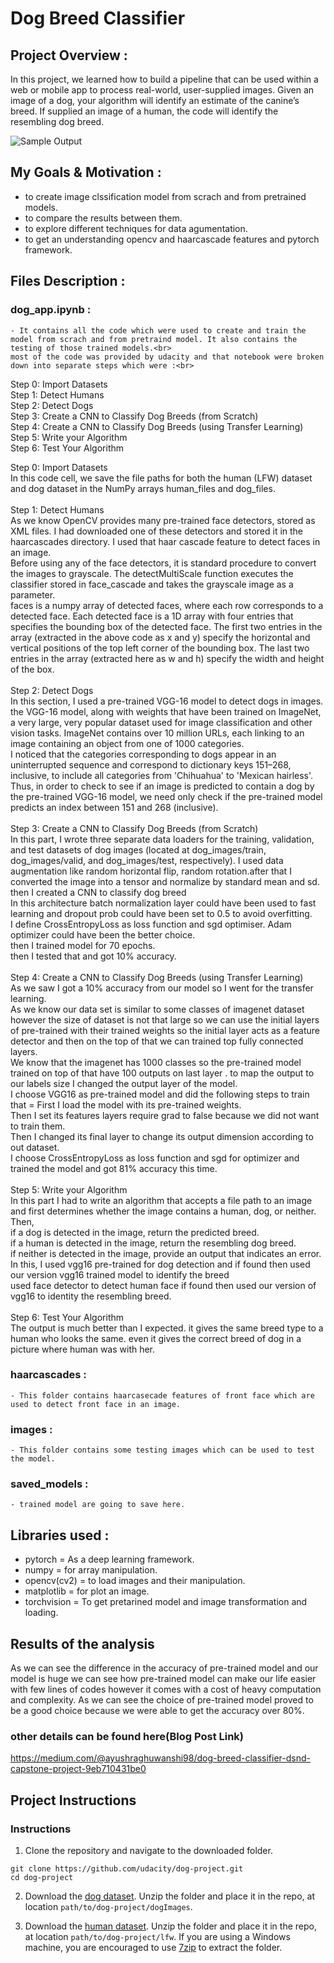 # Dog Breed Classifier

[//]: # (Image References)

[image1]: ./images/sample_dog_output.png "Sample Output"
[image2]: ./images/vgg16_model.png "VGG-16 Model Keras Layers"
[image3]: ./images/vgg16_model_draw.png "VGG16 Model Figure"


## Project Overview :
In this project, we  learned how to build a pipeline that can be used within a web or mobile app to process real-world, user-supplied images.  Given an image of a dog, your algorithm will identify an estimate of the canine’s breed.  If supplied an image of a human, the code will identify the resembling dog breed.  

![Sample Output][image1]

## My Goals & Motivation :
- to create image clssification model from scrach and from pretrained models.
- to compare the results between them.
- to explore different techniques for data agumentation.
- to get an understanding opencv and haarcascade features and pytorch framework.

## Files Description :
### dog_app.ipynb :
	- It contains all the code which were used to create and train the model from scrach and from pretraind model. It also contains the testing of those trained models.<br>
	most of the code was provided by udacity and that notebook were broken down into separate steps which were :<br>
Step 0: Import Datasets<br>
Step 1: Detect Humans<br>
Step 2: Detect Dogs<br>
Step 3: Create a CNN to Classify Dog Breeds (from Scratch)<br>
Step 4: Create a CNN to Classify Dog Breeds (using Transfer Learning)<br>
Step 5: Write your Algorithm<br>
Step 6: Test Your Algorithm<br>

Step 0: Import Datasets<br>
In this code cell, we save the file paths for both the human (LFW) dataset and dog dataset in the NumPy arrays human_files and dog_files.<br><br>
Step 1: Detect Humans<br>
As we know OpenCV provides many pre-trained face detectors, stored as XML files. I had downloaded one of these detectors and stored it in the haarcascades directory. I used that haar cascade feature to detect faces in an image.<br>
Before using any of the face detectors, it is standard procedure to convert the images to grayscale. The detectMultiScale function executes the classifier stored in face_cascade and takes the grayscale image as a parameter.<br>
faces is a numpy array of detected faces, where each row corresponds to a detected face. Each detected face is a 1D array with four entries that specifies the bounding box of the detected face. The first two entries in the array (extracted in the above code as x and y) specify the horizontal and vertical positions of the top left corner of the bounding box. The last two entries in the array (extracted here as w and h) specify the width and height of the box.<br><br>
Step 2: Detect Dogs<br>
In this section, I used a pre-trained VGG-16 model to detect dogs in images.<br>
the VGG-16 model, along with weights that have been trained on ImageNet, a very large, very popular dataset used for image classification and other vision tasks. ImageNet contains over 10 million URLs, each linking to an image containing an object from one of 1000 categories.<br>
I noticed that the categories corresponding to dogs appear in an uninterrupted sequence and correspond to dictionary keys 151–268, inclusive, to include all categories from 'Chihuahua' to 'Mexican hairless'. Thus, in order to check to see if an image is predicted to contain a dog by the pre-trained VGG-16 model, we need only check if the pre-trained model predicts an index between 151 and 268 (inclusive).<br><br>
Step 3: Create a CNN to Classify Dog Breeds (from Scratch)<br>
In this part, I wrote three separate data loaders for the training, validation, and test datasets of dog images (located at dog_images/train, dog_images/valid, and dog_images/test, respectively). I used data augmentation like random horizontal flip, random rotation.after that I converted the image into a tensor and normalize by standard mean and sd.
then I created a CNN to classify dog breed<br>
In this architecture batch normalization layer could have been used to fast learning and dropout prob could have been set to 0.5 to avoid overfitting.<br>
I define CrossEntropyLoss as loss function and sgd optimiser. Adam optimizer could have been the better choice.<br>
then I trained model for 70 epochs.<br>
then I tested that and got 10% accuracy.<br><br>
Step 4: Create a CNN to Classify Dog Breeds (using Transfer Learning)<br>
As we saw I got a 10% accuracy from our model so I went for the transfer learning.<br>
As we know our data set is similar to some classes of imagenet dataset however the size of dataset is not that large so we can use the initial layers of pre-trained with their trained weights so the initial layer acts as a feature detector and then on the top of that we can trained top fully connected layers.<br>
We know that the imagenet has 1000 classes so the pre-trained model trained on top of that have 100 outputs on last layer . to map the output to our labels size I changed the output layer of the model.<br>
I choose VGG16 as pre-trained model and did the following steps to train that =
First I load the model with its pre-trained weights.<br>
Then I set its features layers require grad to false because we did not want to train them.<br>
Then I changed its final layer to change its output dimension according to out dataset.<br>
I choose CrossEntropyLoss as loss function and sgd for optimizer and trained the model and got 81% accuracy this time.<br><br>
Step 5: Write your Algorithm<br>
In this part I had to write an algorithm that accepts a file path to an image and first determines whether the image contains a human, dog, or neither. Then,<br>
if a dog is detected in the image, return the predicted breed.<br>
if a human is detected in the image, return the resembling dog breed.<br>
if neither is detected in the image, provide an output that indicates an error.<br>
In this, I used vgg16 pre-trained for dog detection and if found then used our version vgg16 trained model to identify the breed<br>
used face detector to detect human face if found then used our version of vgg16 to identity the resembling breed.<br><br>
Step 6: Test Your Algorithm<br>
The output is much better than I expected. it gives the same breed type to a human who looks the same. even it gives the correct breed of dog in a picture where human was with her.<br>
### haarcascades :
	- This folder contains haarcasecade features of front face which are used to detect front face in an image.
### images :
	- This folder contains some testing images which can be used to test the model.
### saved_models :
	- trained model are going to save here.


## Libraries used :
- pytorch = As a deep learning framework.
- numpy = for array manipulation.
- opencv(cv2) = to load images and their manipulation.
- matplotlib = for plot an image.
- torchvision = To get pretarined model and image transformation and loading.

## Results of the analysis

As we can see the difference in the accuracy of pre-trained model and our model is huge we can see how pre-trained model can make our life easier with few lines of codes however it comes with a cost of heavy computation and complexity.
As we can see the choice of pre-trained model proved to be a good choice because we were able to get the accuracy over 80%.

### other details can be found here(Blog Post Link)
https://medium.com/@ayushraghuwanshi98/dog-breed-classifier-dsnd-capstone-project-9eb710431be0

## Project Instructions

### Instructions

1. Clone the repository and navigate to the downloaded folder.
```	
git clone https://github.com/udacity/dog-project.git
cd dog-project
```

2. Download the [dog dataset](https://s3-us-west-1.amazonaws.com/udacity-aind/dog-project/dogImages.zip).  Unzip the folder and place it in the repo, at location `path/to/dog-project/dogImages`. 

3. Download the [human dataset](https://s3-us-west-1.amazonaws.com/udacity-aind/dog-project/lfw.zip).  Unzip the folder and place it in the repo, at location `path/to/dog-project/lfw`.  If you are using a Windows machine, you are encouraged to use [7zip](http://www.7-zip.org/) to extract the folder. 

